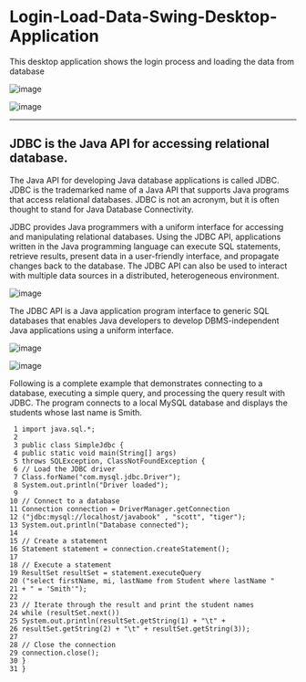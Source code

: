 # Login-Load-Data-Swing-Desktop-Application
This desktop application shows the login process and loading the data from database

![image](https://user-images.githubusercontent.com/24220136/223287669-af34fd7d-7635-4454-b724-7d02d21e0c28.png)

![image](https://user-images.githubusercontent.com/24220136/223287701-7dfd2f44-3732-4115-8960-800fd9f44e02.png)

--------------------

## JDBC is the Java API for accessing relational database.

The Java API for developing Java database applications is called JDBC. JDBC is the trademarked name of a Java API that supports Java programs that access relational databases. JDBC is not an acronym, but it is often thought to stand for Java Database Connectivity. 

JDBC provides Java programmers with a uniform interface for accessing and manipulating relational databases. Using the JDBC API, applications written in the Java programming language can execute SQL statements, retrieve results, present data in a user-friendly interface, and propagate changes back to the database. The JDBC API can also be used to interact with multiple data sources in a distributed, heterogeneous environment.

![image](https://github.com/af4092/Login-Load-Data/assets/24220136/95edfd62-ded5-4da3-9b41-afe332c6d5bb)

The JDBC API is a Java application program interface to generic SQL databases that enables Java developers to develop DBMS-independent Java applications using a uniform interface.

![image](https://github.com/af4092/Login-Load-Data/assets/24220136/a9e05456-954e-4c74-b9b2-d0e8d5864d8a)

![image](https://github.com/af4092/Login-Load-Data/assets/24220136/644bc12b-8e94-4492-9d20-f320d263353d)

Following is a complete example that demonstrates connecting to a database, executing a simple query, and processing the query result with JDBC. The program connects to a local MySQL database and displays the students whose last name is Smith.

```
 1 import java.sql.*;
 2
 3 public class SimpleJdbc {
 4 public static void main(String[] args)
 5 throws SQLException, ClassNotFoundException {
 6 // Load the JDBC driver
 7 Class.forName("com.mysql.jdbc.Driver");
 8 System.out.println("Driver loaded");
 9
10 // Connect to a database
11 Connection connection = DriverManager.getConnection
12 ("jdbc:mysql://localhost/javabook" , "scott", "tiger");
13 System.out.println("Database connected");
14
15 // Create a statement
16 Statement statement = connection.createStatement();
17
18 // Execute a statement
19 ResultSet resultSet = statement.executeQuery
20 ("select firstName, mi, lastName from Student where lastName "
21 + " = 'Smith'");
22
23 // Iterate through the result and print the student names
24 while (resultSet.next())
25 System.out.println(resultSet.getString(1) + "\t" +
26 resultSet.getString(2) + "\t" + resultSet.getString(3));
27
28 // Close the connection
29 connection.close();
30 }
31 }
```
